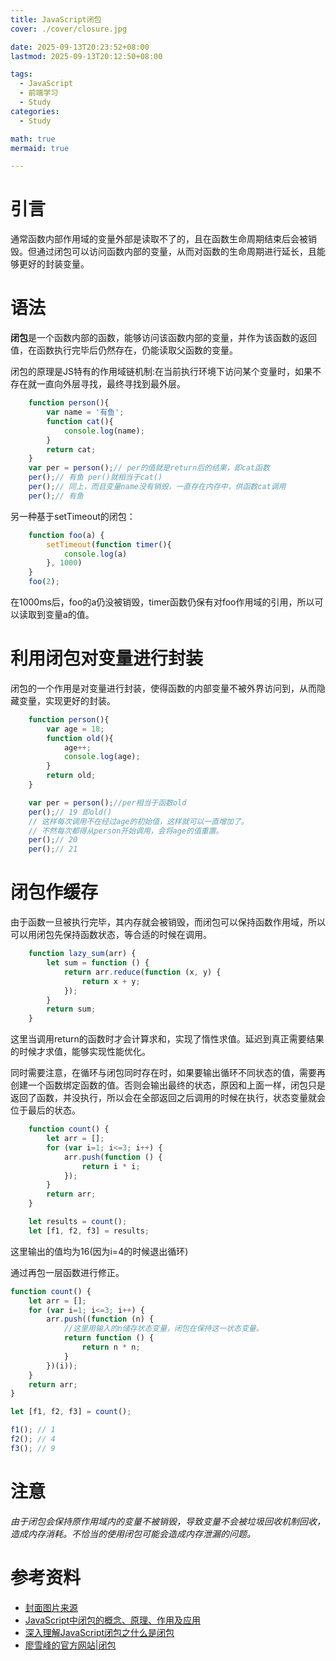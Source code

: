 ```yaml
---
title: JavaScript闭包
cover: ./cover/closure.jpg

date: 2025-09-13T20:23:52+08:00
lastmod: 2025-09-13T20:12:50+08:00

tags:
  - JavaScript
  - 前端学习
  - Study
categories:
  - Study

math: true
mermaid: true

---
```


# 引言

通常函数内部作用域的变量外部是读取不了的，且在函数生命周期结束后会被销毁。但通过闭包可以访问函数内部的变量，从而对函数的生命周期进行延长，且能够更好的封装变量。

# 语法

**闭包**是一个函数内部的函数，能够访问该函数内部的变量，并作为该函数的返回值，在函数执行完毕后仍然存在，仍能读取父函数的变量。

闭包的原理是JS特有的作用域链机制:在当前执行环境下访问某个变量时，如果不存在就一直向外层寻找，最终寻找到最外层。

```javascript 
    function person(){
        var name = '有鱼';
        function cat(){
            console.log(name);
        }
        return cat;
    }
    var per = person();// per的值就是return后的结果，即cat函数
    per();// 有鱼 per()就相当于cat()
    per();// 同上，而且变量name没有销毁，一直存在内存中，供函数cat调用
    per();// 有鱼
```
另一种基于setTimeout的闭包：
```javascript
    function foo(a) {
        setTimeout(function timer(){
            console.log(a)
        }, 1000)
    }
    foo(2);
```
在1000ms后，foo的a仍没被销毁，timer函数仍保有对foo作用域的引用，所以可以读取到变量a的值。

# 利用闭包对变量进行封装

闭包的一个作用是对变量进行封装，使得函数的内部变量不被外界访问到，从而隐藏变量，实现更好的封装。

```javascript
    function person(){
        var age = 18;
        function old(){
            age++;
            console.log(age);
        }
        return old;
    }

    var per = person();//per相当于函数old
    per();// 19 即old() 
    // 这样每次调用不在经过age的初始值，这样就可以一直增加了。
    // 不然每次都得从person开始调用，会将age的值重置。
    per();// 20
    per();// 21

```

# 闭包作缓存

由于函数一旦被执行完毕，其内存就会被销毁，而闭包可以保持函数作用域，所以可以用闭包先保持函数状态，等合适的时候在调用。

```javascript
    function lazy_sum(arr) {
        let sum = function () {
            return arr.reduce(function (x, y) {
                return x + y;
            });
        }
        return sum;
    }
```
这里当调用return的函数时才会计算求和，实现了惰性求值。延迟到真正需要结果的时候才求值，能够实现性能优化。

同时需要注意，在循环与闭包同时存在时，如果要输出循环不同状态的值，需要再创建一个函数绑定函数的值。否则会输出最终的状态，原因和上面一样，闭包只是返回了函数，并没执行，所以会在全部返回之后调用的时候在执行，状态变量就会位于最后的状态。

```javascript
    function count() {
        let arr = [];
        for (var i=1; i<=3; i++) {
            arr.push(function () {
                return i * i;
            });
        }
        return arr;
    }

    let results = count();
    let [f1, f2, f3] = results;
```

这里输出的值均为16(因为i=4的时候退出循环)

通过再包一层函数进行修正。

```javascript
function count() {
    let arr = [];
    for (var i=1; i<=3; i++) {
        arr.push((function (n) {
            //这里用输入的n储存状态变量，闭包在保持这一状态变量。
            return function () {
                return n * n;
            }
        })(i));
    }
    return arr;
}

let [f1, f2, f3] = count();

f1(); // 1
f2(); // 4
f3(); // 9
```
# 注意

*由于闭包会保持原作用域内的变量不被销毁，导致变量不会被垃圾回收机制回收，造成内存消耗。不恰当的使用闭包可能会造成内存泄漏的问题。*

# 参考资料
- [封面图片来源](https://safebooru.org/index.php?page=post&s=view&id=5178673) 
- [JavaScript中闭包的概念、原理、作用及应用](https://zhuanlan.zhihu.com/p/106287246)
- [深入理解JavaScript闭包之什么是闭包](https://segmentfault.com/a/1190000023356598)
- [廖雪峰的官方网站|闭包](https://liaoxuefeng.com/books/javascript/function/closure/index.html)


